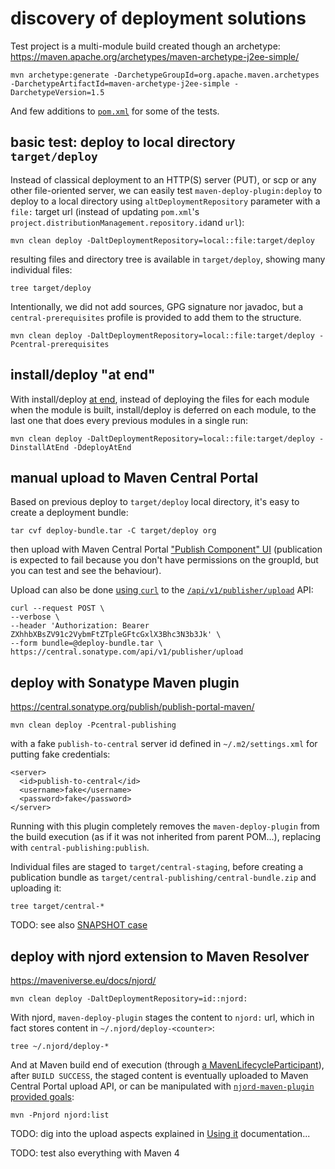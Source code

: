 # discovery of deployment solutions

Test project is a multi-module build created though an archetype:
https://maven.apache.org/archetypes/maven-archetype-j2ee-simple/

    mvn archetype:generate -DarchetypeGroupId=org.apache.maven.archetypes -DarchetypeArtifactId=maven-archetype-j2ee-simple -DarchetypeVersion=1.5

And few additions to [`pom.xml`](pom.xml) for some of the tests.

## basic test: deploy to local directory `target/deploy`

Instead of classical deployment to an HTTP(S) server (PUT), or scp or any other file-oriented server, we can easily test `maven-deploy-plugin:deploy` to deploy to a local directory using `altDeploymentRepository` parameter with a `file:` target url (instead of updating `pom.xml`'s `project.distributionManagement.repository.id`and `url`):

    mvn clean deploy -DaltDeploymentRepository=local::file:target/deploy

resulting files and directory tree is available in `target/deploy`, showing many individual files:

    tree target/deploy

Intentionally, we did not add sources, GPG signature nor javadoc, but a `central-prerequisites` profile is provided to add them to the structure.

    mvn clean deploy -DaltDeploymentRepository=local::file:target/deploy -Pcentral-prerequisites

## install/deploy "at end"

With install/deploy [at end](https://maven.apache.org/plugins/maven-deploy-plugin/deploy-mojo.html#deployAtEnd), instead of deploying the files for each module when the module is built, install/deploy is deferred on each module, to the last one that does every previous modules in a single run:

    mvn clean deploy -DaltDeploymentRepository=local::file:target/deploy -DinstallAtEnd -DdeployAtEnd

## manual upload to Maven Central Portal

Based on previous deploy to `target/deploy` local directory, it's easy to create a deployment bundle:

    tar cvf deploy-bundle.tar -C target/deploy org

then upload with Maven Central Portal ["Publish Component" UI](https://central.sonatype.org/publish/publish-portal-upload/) (publication is expected to fail because you don't have permissions on the groupId, but you can test and see the behaviour).

Upload can also be done [using `curl`](https://central.sonatype.org/publish/publish-portal-api/#uploading-a-deployment-bundle) to the [`/api/v1/publisher/upload`](https://central.sonatype.com/api-doc) API:

    curl --request POST \
    --verbose \
    --header 'Authorization: Bearer ZXhhbXBsZV91c2VybmFtZTpleGFtcGxlX3Bhc3N3b3Jk' \
    --form bundle=@deploy-bundle.tar \
    https://central.sonatype.com/api/v1/publisher/upload

## deploy with Sonatype Maven plugin

https://central.sonatype.org/publish/publish-portal-maven/

    mvn clean deploy -Pcentral-publishing

with a fake `publish-to-central` server id defined in `~/.m2/settings.xml` for putting fake credentials:

    <server>
      <id>publish-to-central</id>
      <username>fake</username>
	  <password>fake</password>
    </server>

Running with this plugin completely removes the `maven-deploy-plugin` from the build execution (as if it was not inherited from parent POM...), replacing with `central-publishing:publish`.

Individual files are staged to `target/central-staging`, before creating a publication bundle as `target/central-publishing/central-bundle.zip` and uploading it:

    tree target/central-*

TODO: see also [SNAPSHOT case](https://central.sonatype.org/publish/publish-portal-snapshots/)

## deploy with njord extension to Maven Resolver

https://maveniverse.eu/docs/njord/

    mvn clean deploy -DaltDeploymentRepository=id::njord:

With njord, `maven-deploy-plugin` stages the content to `njord:` url, which in fact stores content in `~/.njord/deploy-<counter>`:

    tree ~/.njord/deploy-*

And at Maven build end of execution (through [a MavenLifecycleParticipant](https://github.com/maveniverse/njord/blob/main/extension3/src/main/java/eu/maveniverse/maven/njord/extension3/NjordSessionLifecycleParticipant.java)), after `BUILD SUCCESS`, the staged content is eventually uploaded to Maven Central Portal upload API, or can be manipulated with [`njord-maven-plugin` provided goals](https://maveniverse.eu/docs/njord/plugin-documentation/plugin-info.html):

    mvn -Pnjord njord:list

TODO: dig into the upload aspects explained in [Using it](https://maveniverse.eu/docs/njord/using-it/) documentation...

TODO: test also everything with Maven 4
